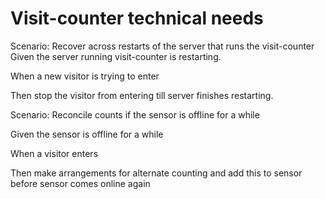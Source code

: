 # Visit-counter technical needs

Scenario: Recover across restarts of the server
that runs the visit-counter
  Given the server running visit-counter
  is restarting.
  
  When a new visitor is trying to enter
  
  Then stop the visitor from entering till server finishes restarting.
  
Scenario: Reconcile counts if the sensor is offline for a while

  Given the sensor is offline for a while
  
  When a visitor enters
  
  Then make arrangements for alternate counting
  and add this to sensor before sensor comes online again

